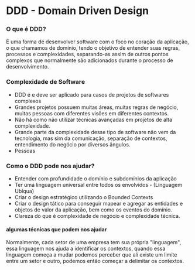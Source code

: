 # DDD - Domain Driven Design

### O que é DDD?
É uma forma de desenvolver software com o foco no coração da aplicação, o que chamamos de domínio,
tendo o objetivo de entender suas regras, processos e complexidades,
separando-as assim de outros pontos complexos que normalmente são adicionados durante o processo de desenvolvimento.


### Complexidade de Software
- DDD é e deve ser aplicado para casos de projetos de softwares complexos
- Grandes projetos possuem muitas áreas, muitas regras de negócio, muitas pessoas com diferentes visões em diferentes contextos.
- Não há como não utilizar técnicas avançadas em projetos de alta complexidade.
- Grande parte da complexidade desse tipo de software não vem da tecnologia, mas sim da comunicação, separação de contextos, entendimento do negócio por diversos ângulos.
- Pessoas


### Como o DDD pode nos ajudar?
 - Entender com profundidade o domínio e subdomínios da aplicação
 - Ter uma linguagem universal entre todos os envolvidos - (Linguagem Ubíqua)
 - Criar o design estratégico utilizando o Bounded Contexts
 - Criar o design tático para conseguir mapear e agregar as entidades e objetos de valor da aplicação, bem como os eventos do domínio.
 - Clareza do que é complexidade de negócio e complexidade técnica.


#### algumas técnicas que podem nos ajudar
Normalmente, cada setor de uma empresa tem sua própria "linguagem", essa linguagem nos ajuda a identificar os contextos, quando essa linguagem
começa a mudar podemos perceber que ali existe um limite entre um setor e outro, podemos então começar a delimitar os contextos.
